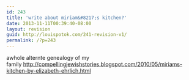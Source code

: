```yaml
---
id: 243
title: 'write about miriam&#8217;s kitchen?'
date: 2013-11-11T00:39:40-08:00
layout: revision
guid: http://louispotok.com/241-revision-v1/
permalink: /?p=243
---
```

awhole alternte genealogy of my family http://compellingjewishstories.blogspot.com/2010/05/miriams-kitchen-by-elizabeth-ehrlich.html
